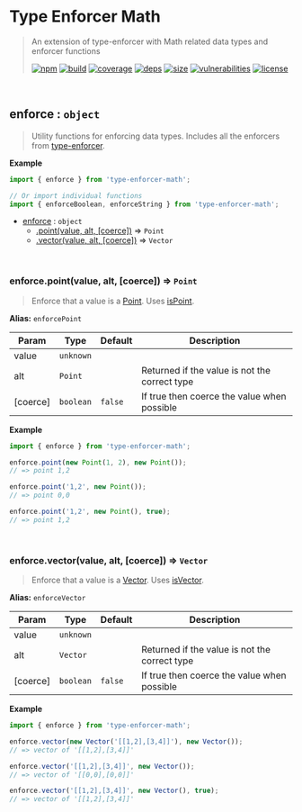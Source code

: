 # Type Enforcer Math

> An extension of type-enforcer with Math related data types and enforcer functions
>
> [![npm][npm]][npm-url]
[![build][build]][build-url]
[![coverage][coverage]][coverage-url]
[![deps][deps]][deps-url]
[![size][size]][size-url]
[![vulnerabilities][vulnerabilities]][vulnerabilities-url]
[![license][license]][license-url]


<br><a name="enforce"></a>

## enforce : <code>object</code>
> Utility functions for enforcing data types. Includes all the enforcers from [type-enforcer](https://github.com/DarrenPaulWright/type-enforcer).

**Example**  
``` javascript
import { enforce } from 'type-enforcer-math';

// Or import individual functions
import { enforceBoolean, enforceString } from 'type-enforcer-math';
```

* [enforce](#enforce) : <code>object</code>
    * [.point(value, alt, [coerce])](#enforce.point) ⇒ <code>Point</code>
    * [.vector(value, alt, [coerce])](#enforce.vector) ⇒ <code>Vector</code>


<br><a name="enforce.point"></a>

### enforce.point(value, alt, [coerce]) ⇒ <code>Point</code>
> Enforce that a value is a [Point](docs/Point.md). Uses [isPoint](docs/checks.md#isPoint).

**Alias:** `enforcePoint`


| Param | Type | Default | Description |
| --- | --- | --- | --- |
| value | <code>unknown</code> |  |  |
| alt | <code>Point</code> |  | Returned if the value is not the correct type |
| [coerce] | <code>boolean</code> | <code>false</code> | If true then coerce the value when possible |

**Example**  
``` javascript
import { enforce } from 'type-enforcer-math';

enforce.point(new Point(1, 2), new Point());
// => point 1,2

enforce.point('1,2', new Point());
// => point 0,0

enforce.point('1,2', new Point(), true);
// => point 1,2
```

<br><a name="enforce.vector"></a>

### enforce.vector(value, alt, [coerce]) ⇒ <code>Vector</code>
> Enforce that a value is a [Vector](docs/Vector.md). Uses [isVector](docs/checks.md#isVector).

**Alias:** `enforceVector`


| Param | Type | Default | Description |
| --- | --- | --- | --- |
| value | <code>unknown</code> |  |  |
| alt | <code>Vector</code> |  | Returned if the value is not the correct type |
| [coerce] | <code>boolean</code> | <code>false</code> | If true then coerce the value when possible |

**Example**  
``` javascript
import { enforce } from 'type-enforcer-math';

enforce.vector(new Vector('[[1,2],[3,4]]'), new Vector());
// => vector of '[[1,2],[3,4]]'

enforce.vector('[[1,2],[3,4]]', new Vector());
// => vector of '[[0,0],[0,0]]'

enforce.vector('[[1,2],[3,4]]', new Vector(), true);
// => vector of '[[1,2],[3,4]]'
```

[npm]: https://img.shields.io/npm/v/type-enforcer-math.svg
[npm-url]: https://npmjs.com/package/type-enforcer-math
[build]: https://travis-ci.org/DarrenPaulWright/type-enforcer-math.svg?branch&#x3D;master
[build-url]: https://travis-ci.org/DarrenPaulWright/type-enforcer-math
[coverage]: https://coveralls.io/repos/github/DarrenPaulWright/type-enforcer-math/badge.svg?branch&#x3D;master
[coverage-url]: https://coveralls.io/github/DarrenPaulWright/type-enforcer-math?branch&#x3D;master
[deps]: https://david-dm.org/DarrenPaulWright/type-enforcer-math.svg
[deps-url]: https://david-dm.org/DarrenPaulWright/type-enforcer-math
[size]: https://packagephobia.now.sh/badge?p&#x3D;type-enforcer-math
[size-url]: https://packagephobia.now.sh/result?p&#x3D;type-enforcer-math
[vulnerabilities]: https://snyk.io/test/github/DarrenPaulWright/type-enforcer-math/badge.svg?targetFile&#x3D;package.json
[vulnerabilities-url]: https://snyk.io/test/github/DarrenPaulWright/type-enforcer-math?targetFile&#x3D;package.json
[license]: https://img.shields.io/github/license/DarrenPaulWright/type-enforcer-math.svg
[license-url]: https://npmjs.com/package/type-enforcer-math/LICENSE.md
